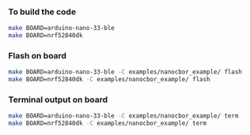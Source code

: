 ### To build the code
```bash
make BOARD=arduino-nano-33-ble 
make BOARD=nrf52840dk
```
### Flash on board
```bash
make BOARD=arduino-nano-33-ble -C examples/nanocbor_example/ flash
make BOARD=nrf52840dk -C examples/nanocbor_example/ flash

```
### Terminal output on board
```bash
make BOARD=arduino-nano-33-ble -C examples/nanocbor_example/ term
make BOARD=nrf52840dk -C examples/nanocbor_example/ term

```

